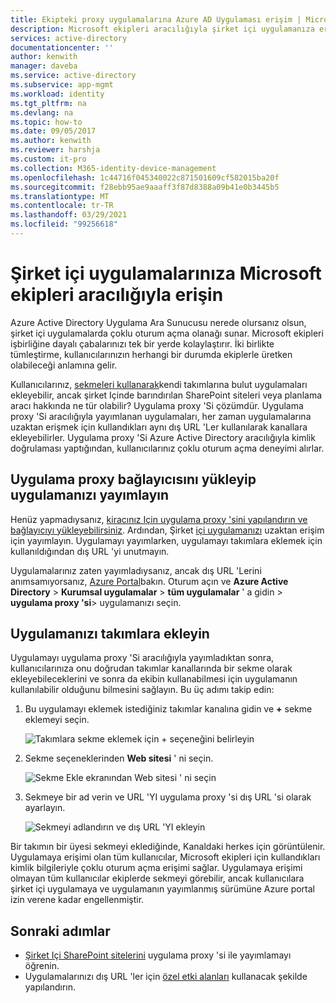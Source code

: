 ```yaml
---
title: Ekipteki proxy uygulamalarına Azure AD Uygulaması erişim | Microsoft Docs
description: Microsoft ekipleri aracılığıyla şirket içi uygulamanıza erişmek için Azure AD Uygulama Ara Sunucusu kullanın.
services: active-directory
documentationcenter: ''
author: kenwith
manager: daveba
ms.service: active-directory
ms.subservice: app-mgmt
ms.workload: identity
ms.tgt_pltfrm: na
ms.devlang: na
ms.topic: how-to
ms.date: 09/05/2017
ms.author: kenwith
ms.reviewer: harshja
ms.custom: it-pro
ms.collection: M365-identity-device-management
ms.openlocfilehash: 1c44716f045340022c871501609cf582015ba20f
ms.sourcegitcommit: f28ebb95ae9aaaff3f87d8388a09b41e0b3445b5
ms.translationtype: MT
ms.contentlocale: tr-TR
ms.lasthandoff: 03/29/2021
ms.locfileid: "99256618"
---
```

# <a name="access-your-on-premises-applications-through-microsoft-teams"></a>Şirket içi uygulamalarınıza Microsoft ekipleri aracılığıyla erişin

Azure Active Directory Uygulama Ara Sunucusu nerede olursanız olsun, şirket içi uygulamalarda çoklu oturum açma olanağı sunar. Microsoft ekipleri işbirliğine dayalı çabalarınızı tek bir yerde kolaylaştırır. İki birlikte tümleştirme, kullanıcılarınızın herhangi bir durumda ekiplerle üretken olabileceği anlamına gelir.

Kullanıcılarınız, [sekmeleri kullanarak](https://support.office.com/article/Video-Using-Tabs-7350a03e-017a-4a00-a6ae-1c9fe8c497b3?ui=en-US&rs=en-US&ad=US)kendi takımlarına bulut uygulamaları ekleyebilir, ancak şirket Içinde barındırılan SharePoint siteleri veya planlama aracı hakkında ne tür olabilir? Uygulama proxy 'Si çözümdür. Uygulama proxy 'Si aracılığıyla yayımlanan uygulamaları, her zaman uygulamalarına uzaktan erişmek için kullandıkları aynı dış URL 'Ler kullanılarak kanallara ekleyebilirler. Uygulama proxy 'Si Azure Active Directory aracılığıyla kimlik doğrulaması yaptığından, kullanıcılarınız çoklu oturum açma deneyimi alırlar.

## <a name="install-the-application-proxy-connector-and-publish-your-app"></a>Uygulama proxy bağlayıcısını yükleyip uygulamanızı yayımlayın

Henüz yapmadıysanız, [kiracınız Için uygulama proxy 'sini yapılandırın ve bağlayıcıyı yükleyebilirsiniz](application-proxy-add-on-premises-application.md). Ardından, Şirket [içi uygulamanızı](application-proxy-add-on-premises-application.md) uzaktan erişim için yayımlayın. Uygulamayı yayımlarken, uygulamayı takımlara eklemek için kullanıldığından dış URL 'yi unutmayın.

Uygulamalarınız zaten yayımladıysanız, ancak dış URL 'Lerini anımsamıyorsanız, [Azure Portal](https://portal.azure.com)bakın. Oturum açın ve **Azure Active Directory**  >  **Kurumsal uygulamalar**  >  **tüm uygulamalar** ' a gidin > **uygulama proxy 'si**> uygulamanızı seçin.

## <a name="add-your-app-to-teams"></a>Uygulamanızı takımlara ekleyin

Uygulamayı uygulama proxy 'Si aracılığıyla yayımladıktan sonra, kullanıcılarınıza onu doğrudan takımlar kanallarında bir sekme olarak ekleyebileceklerini ve sonra da ekibin kullanabilmesi için uygulamanın kullanılabilir olduğunu bilmesini sağlayın. Bu üç adımı takip edin:

1. Bu uygulamayı eklemek istediğiniz takımlar kanalına gidin ve **+** sekme eklemeyi seçin.

   ![Takımlara sekme eklemek için + seçeneğini belirleyin](./media/application-proxy-integrate-with-teams/add-tab.png)

1. Sekme seçeneklerinden **Web sitesi** ' ni seçin.

   ![Sekme Ekle ekranından Web sitesi ' ni seçin](./media/application-proxy-integrate-with-teams/website.png)

1. Sekmeye bir ad verin ve URL 'YI uygulama proxy 'si dış URL 'si olarak ayarlayın.

   ![Sekmeyi adlandırın ve dış URL 'YI ekleyin](./media/application-proxy-integrate-with-teams/tab-name-url.png)

Bir takımın bir üyesi sekmeyi eklediğinde, Kanaldaki herkes için görüntülenir. Uygulamaya erişimi olan tüm kullanıcılar, Microsoft ekipleri için kullandıkları kimlik bilgileriyle çoklu oturum açma erişimi sağlar. Uygulamaya erişimi olmayan tüm kullanıcılar ekiplerde sekmeyi görebilir, ancak kullanıcılara şirket içi uygulamaya ve uygulamanın yayımlanmış sürümüne Azure portal izin verene kadar engellenmiştir.

## <a name="next-steps"></a>Sonraki adımlar

- [Şirket Içi SharePoint sitelerini](application-proxy-integrate-with-sharepoint-server.md) uygulama proxy 'si ile yayımlamayı öğrenin.
- Uygulamalarınızı dış URL 'ler için [özel etki alanları](application-proxy-configure-custom-domain.md) kullanacak şekilde yapılandırın.
